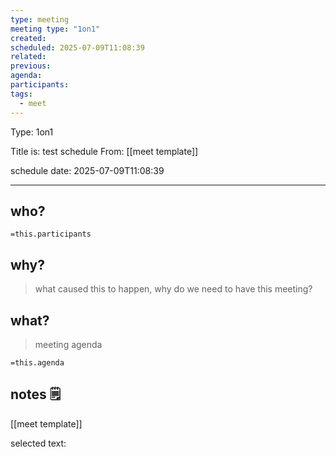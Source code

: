 ```yaml
---
type: meeting
meeting type: "1on1"
created:
scheduled: 2025-07-09T11:08:39
related:
previous:
agenda:
participants:
tags:
  - meet
---
```

Type: 1on1

Title is: test schedule
From: [[meet template]]

schedule date: 2025-07-09T11:08:39

___

## who?

`=this.participants`
## why?
> what caused this to happen, why do we need to have this meeting?

## what?
> meeting agenda

`=this.agenda`

## notes 🗒

[[meet template]]	

selected text: 
